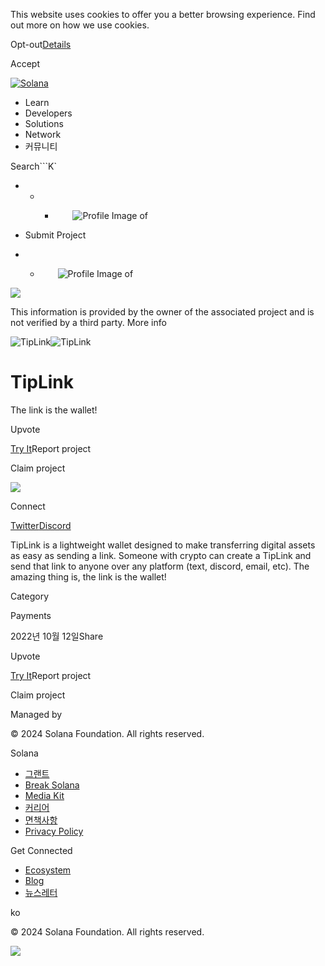 This website uses cookies to offer you a better browsing experience. Find out
more on how we use cookies.

Opt-out[Details](/ko/privacy-policy#collection-of-information)

Accept

[![Solana](/_next/static/media/logotype.e4df684f.svg)](/ko)

  * Learn
  * Developers
  * Solutions
  * Network
  * 커뮤니티

Search```K`

  *   *   * ![](data:image/svg+xml,%3csvg%20xmlns=%27http://www.w3.org/2000/svg%27%20version=%271.1%27%20width=%2728%27%20height=%2728%27/%3e)![Profile Image of ](/_next/static/media/ecosystem_user.7ebb52fa.svg)

  * Submit Project
  *   * ![](data:image/svg+xml,%3csvg%20xmlns=%27http://www.w3.org/2000/svg%27%20version=%271.1%27%20width=%2728%27%20height=%2728%27/%3e)![Profile Image of ](/_next/static/media/ecosystem_user.7ebb52fa.svg)

![](/_next/image?url=%2F_next%2Fstatic%2Fmedia%2Fhero.631479cd.png&w=3840&q=75)

This information is provided by the owner of the associated project and is not
verified by a third party. More info

![TipLink](/_next/image?url=%2Fapi%2Fprojectimg%2Fcl95q3svq000909jo3d8p45bn%3Ftype%3DLOGO&w=3840&q=75)![TipLink](/_next/image?url=%2Fapi%2Fprojectimg%2Fcl95q3svq000909jo3d8p45bn%3Ftype%3DLOGO&w=3840&q=75)

# TipLink

The link is the wallet!

Upvote

[Try It](https://tiplink.io/)Report project

Claim project

![](/api/projectimg/cl95q3svq000909jo3d8p45bn?type=IMG&number=0)

Connect

[Twitter](https://twitter.com/TipLinkOfficial)[Discord](https://discord.com/invite/4bXYT7dxR3)

TipLink is a lightweight wallet designed to make transferring digital assets
as easy as sending a link. Someone with crypto can create a TipLink and send
that link to anyone over any platform (text, discord, email, etc). The amazing
thing is, the link is the wallet!

Category

Payments

2022년 10월 12일Share

Upvote

[Try It](https://tiplink.io/)Report project

Claim project

Managed by

[](/ko)

[](/youtube)[](/twitter)[](/discord)[](/reddit)[](/github)[](/telegram)

© 2024 Solana Foundation. All rights reserved.

Solana

  * [그랜트](https://solana.org/grants)
  * [Break Solana](https://break.solana.com/)
  * [Media Kit](/ko/branding)
  * [커리어](https://jobs.solana.com/)
  * [면책사항](/ko/tos)
  * [Privacy Policy](/ko/privacy-policy)

Get Connected

  * [Ecosystem](/ko/ecosystem)
  * [Blog](/ko/news)
  * [뉴스레터](/ko/newsletter)

ko

© 2024 Solana Foundation. All rights reserved.

![](/api/projectimg/cl95q3svq000909jo3d8p45bn?type=IMG&number=0)

